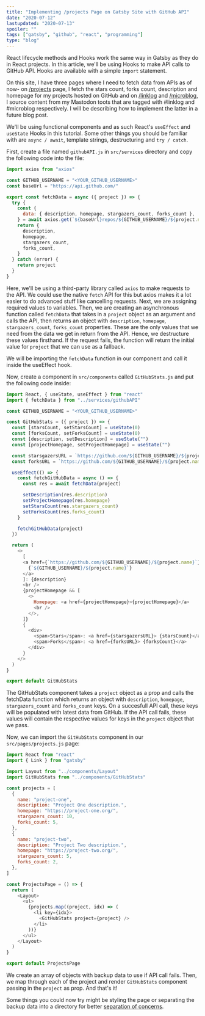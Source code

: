 ```yaml
---
title: "Implementing /projects Page on Gatsby Site with GitHub API"
date: "2020-07-12"
lastupdated: "2020-07-13"
spoiler: ""
tags: ["gatsby", "github", "react", "programming"]
type: "blog"
---
```


React lifecycle methods and Hooks work the same way in Gatsby as they do in React projects. In this article, we'll be using Hooks to make API calls to GitHub API. Hooks are available with a simple `import` statement.

On this site, I have three pages where I need to fetch data from APIs as of now- on [/projects](/projects) page, I fetch the stars count, forks count, description and homepage for my projects hosted on GitHub and on [/linklog](/linklog) and [/microblog](/microblog), I source content from my Mastodon toots that are tagged with #linklog and #microblog respectively. I will be describing how to implement the latter in a future blog post.

We'll be using functional components and as such React's `useEffect` and `useState` Hooks in this tutorial. Some other things you should be familiar with are `async / await`, template strings, destructuring and `try / catch`.

First, create a file named `githubAPI.js` in `src/services` directory and copy the following code into the file:

```javascript
import axios from "axios"

const GITHUB_USERNAME = "<YOUR_GITHUB_USERNAME>"
const baseUrl = "https://api.github.com/"

export const fetchData = async ({ project }) => {
  try {
    const {
      data: { description, homepage, stargazers_count, forks_count },
    } = await axios.get(`${baseUrl}repos/${GITHUB_USERNAME}/${project.name}`)
    return {
      description,
      homepage,
      stargazers_count,
      forks_count,
    }
  } catch (error) {
    return project
  }
}
```

Here, we'll be using a third-party library called `axios` to make requests to the API. We could use the native `fetch` API for this but axios makes it a lot easier to do advanced stuff like cancelling requests. Next, we are assigning required values to variables. Then, we are creating an asynchronous function called `fetchData` that takes in a `project` object as an argument and calls the API, then returns an object with `description`, `homepage`, `stargazers_count`, `forks_count` properties. These are the only values that we need from the data we get in return from the API. Hence, we destructure these values firsthand. If the request fails, the function will return the initial value for `project` that we can use as a fallback.

We will be importing the `fetchData` function in our component and call it inside the useEffect hook.

Now, create a component in `src/components` called `GitHubStats.js` and put the following code inside:

```javascript
import React, { useState, useEffect } from "react"
import { fetchData } from "../services/githubAPI"

const GITHUB_USERNAME = "<YOUR_GITHUB_USERNAME>"

const GitHubStats = ({ project }) => {
  const [starsCount, setStarsCount] = useState(0)
  const [forksCount, setForksCount] = useState(0)
  const [description, setDescription] = useState("")
  const [projectHomepage, setProjectHomepage] = useState("")

  const starsgazersURL = `https://github.com/${GITHUB_USERNAME}/${project.name}/stargazers`
  const forksURL = `https://github.com/${GITHUB_USERNAME}/${project.name}/network/members`

  useEffect(() => {
    const fetchGitHubData = async () => {
      const res = await fetchData(project)

      setDescription(res.description)
      setProjectHomepage(res.homepage)
      setStarsCount(res.stargazers_count)
      setForksCount(res.forks_count)
    }

    fetchGitHubData(project)
  })

  return (
    <>
      [
      <a href={`https://github.com/${GITHUB_USERNAME}/${project.name}`}>
        {`${GITHUB_USERNAME}/${project.name}`}
      </a>
      ]: {description}
      <br />
      {projectHomepage && [
        <>
          Homepage: <a href={projectHomepage}>{projectHomepage}</a>
          <br />
        </>,
      ]}
      {
        <div>
          <span>Stars</span>: <a href={starsgazersURL}> {starsCount}</a> •{" "}
          <span>Forks</span>: <a href={forksURL}> {forksCount}</a>
        </div>
      }
    </>
  )
}

export default GitHubStats
```

The GitHubStats component takes a `project` object as a prop and calls the fetchData function which returns an object with `description`, `homepage`, `stargazers_count` and `forks_count` keys. On a succesfull API call, these keys will be populated with latest data from GitHub. If the API call fails, these values will contain the respective values for keys in the `project` object that we pass.

Now, we can import the `GitHubStats` component in our `src/pages/projects.js` page:

```javascript
import React from "react"
import { Link } from "gatsby"

import Layout from "../components/Layout"
import GitHubStats from "../components/GitHubStats"

const projects = [
  {
    name: "project-one",
    description: "Project One description.",
    homepage: "https://project-one.org/",
    stargazers_count: 10,
    forks_count: 5,
  },
  {
    name: "project-two",
    description: "Project Two description.",
    homepage: "https://project-two.org/",
    stargazers_count: 5,
    forks_count: 2,
  },
]

const ProjectsPage = () => {
  return (
    <Layout>
      <ul>
        {projects.map((project, idx) => (
          <li key={idx}>
            <GitHubStats project={project} />
          </li>
        ))}
      </ul>
    </Layout>
  )
}

export default ProjectsPage
```

We create an array of objects with backup data to use if API call fails. Then, we map through each of the project and render `GitHubStats` component passing in the `project` as prop. And that's it!

Some things you could now try might be styling the page or separating the backup data into a directory for better [separation of concerns](https://en.wikipedia.org/wiki/Separation_of_concerns).
